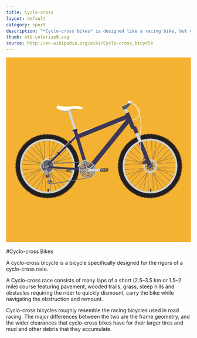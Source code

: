 ```yaml
---
title: Cyclo-cross
layout: default
category: sport
description: "*Cyclo-cross bikes* is designed like a racing bike, but can traverse rougher terrain."
thumb: mtb-colorize9.svg
source: http://en.wikipedia.org/wiki/Cyclo-cross_bicycle
---
```


![Cyclo-cross bike photo](../img/bikes/mtb-colorize9.svg)

#Cyclo-cross Bikes

A cyclo-cross bicycle is a bicycle specifically designed for the rigors of a cyclo-cross race. 

A Cyclo-cross race consists of many laps of a short (2.5–3.5  km or 1.5–2  mile) course featuring pavement, wooded trails, grass, steep hills and obstacles requiring the rider to quickly dismount, carry the bike while navigating the obstruction and remount.

Cyclo-cross bicycles roughly resemble the racing bicycles used in road racing. The major differences between the two are the frame geometry, and the wider clearances that cyclo-cross bikes have for their larger tires and mud and other debris that they accumulate.